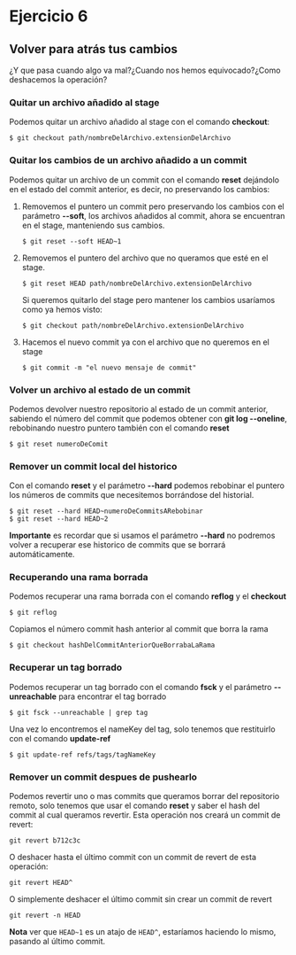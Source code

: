 # Ejercicio 6

## Volver para atrás tus cambios

¿Y que pasa cuando algo va mal?¿Cuando nos hemos equivocado?¿Como deshacemos la operación?

### Quitar un archivo añadido al stage

Podemos quitar un archivo añadido al stage con el comando **checkout**:

```
$ git checkout path/nombreDelArchivo.extensionDelArchivo
```

### Quitar los cambios de un archivo añadido a un commit

Podemos quitar un archivo de un commit con el comando **reset** dejándolo en el estado del commit anterior, es decir, no preservando los cambios:

1. Removemos el puntero un commit pero preservando los cambios con el parámetro **--soft**, los archivos añadidos al commit, ahora se encuentran en el stage, manteniendo sus cambios.

	```
	$ git reset --soft HEAD~1
	```

2. Removemos el puntero del archivo que no queramos que esté en el stage.

	```
	$ git reset HEAD path/nombreDelArchivo.extensionDelArchivo
	```
	Si queremos quitarlo del stage pero mantener los cambios usaríamos como ya hemos visto:
	
	```
	$ git checkout path/nombreDelArchivo.extensionDelArchivo
	```
	
3. Hacemos el nuevo commit ya con el archivo que no queremos en el stage

	```
	$ git commit -m "el nuevo mensaje de commit"
	```
	
### Volver un archivo al estado de un commit 

Podemos devolver nuestro repositorio al estado de un commit anterior, sabiendo el número del commit que podemos obtener con **git log --oneline**, rebobinando nuestro puntero también con el comando **reset**

```
$ git reset numeroDeComit
```

### Remover un commit local del historico

Con el comando **reset** y el parámetro **--hard** podemos rebobinar el puntero los números de commits que necesitemos borrándose del historial.

```
$ git reset --hard HEAD~numeroDeCommitsARebobinar
$ git reset --hard HEAD~2
```
**Importante** es recordar que si usamos el parámetro **--hard** no podremos volver a recuperar ese historico de commits que se borrará automáticamente.

### Recuperando una rama borrada

Podemos recuperar una rama borrada con el comando **reflog** y el **checkout**

```
$ git reflog
```

Copiamos el número commit hash anterior al commit que borra la rama

```
$ git checkout hashDelCommitAnteriorQueBorrabaLaRama
```

### Recuperar un tag borrado

Podemos recuperar un tag borrado con el comando **fsck** y el parámetro **--unreachable** para encontrar el tag borrado

```
$ git fsck --unreachable | grep tag
```

Una vez lo encontremos el nameKey del tag, solo tenemos que restituirlo con el comando **update-ref**

```
$ git update-ref refs/tags/tagNameKey
```

### Remover un commit despues de pushearlo

Podemos revertir uno o mas commits que queramos borrar del repositorio remoto, solo tenemos que usar el comando **reset** y saber el hash del commit al cual queramos revertir. Esta operación nos creará un commit de revert:

```
git revert b712c3c
```
O deshacer hasta el último commit con un commit de revert de esta operación:

```
git revert HEAD^
```

O simplemente deshacer el último commit sin crear un commit de revert

```
git revert -n HEAD
```
**Nota** ver que `HEAD~1` es un atajo de `HEAD^`, estaríamos haciendo lo mismo, pasando al último commit.

